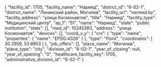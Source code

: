 {
    "facility_id": 1705,
    "facility_name": "Нармед",
    "district_id": "6-02-1",
    "district_name": "Ленинский район, Могилев",
    "facility_url": "narmed.by",
    "facility_address": "улица Космонавтов",
    "title": "Нармед",
    "facility_type": "Медицинский центр",
    "ap_1": "51",
    "name": "Нармед",
    "state": "public institution",
    "stats": [],
    "med_id": 10245383,
    "address": "улица Космонавтов",
    "devices": [],
    "coord_x_y": {
        "crs": {
            "type": "name",
            "properties": {
                "name": "EPSG:4326"
            }
        },
        "type": "Point",
        "coordinates": [
            30.2959,
            53.8953
        ]
    },
    "job_offers": [],
    "place_name": "Могилев",
    "place_type": "city",
    "division_id": "6-02-1",
    "year_of_closing": null,
    "year_of_opening": "0",
    "healthcare_facility_key": 1705,
    "administrative_division_id": "6-02-1"
}
